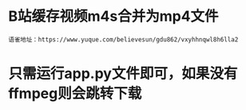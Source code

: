 # B站缓存视频m4s合并为mp4文件
    语雀地址：https://www.yuque.com/believesun/gdu862/vxyhhnqwl8h6lla2

# 只需运行app.py文件即可，如果没有ffmpeg则会跳转下载 